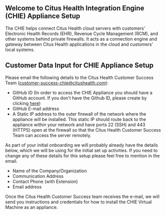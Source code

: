 ## Welcome to Citus Health Integration Engine (CHIE) Appliance Setup

The CHIE helps connect Citus Health cloud servers with customers’ Electronic Health Records (EHR), Revenue Cycle Management (RCM), and other systems behind private firewalls. It acts as a connection engine and gateway between Citus Health applications in the cloud and customers’ local systems.

## Customer Data Input for CHIE Appliance Setup

Please email the following details to the Citus Health Customer Success Team (<customer-success-chie@citushealth.com>):
* GitHub ID (In order to access the CHIE Appliance you should have a GitHub account. If you don't have the Github ID, please create by clicking [here](https://github.com/join))
* GitHub E-mail address
* A Static IP address to the outer firewall of the network where the appliance will be installed. This static IP should route back to the appliance within your network and have ports 22 (SSH) and 443 (HTTPS) open at the firewall so that the Citus Health Customer Success Team can access the server remotely.

As part of your initial onboarding we will probably already have the details below, which we will be using for the initial set up activities. If you need to change any of these details for this setup please feel free to mention in the email.

 - Name of the Company/Organization
 - Communication Address
 - Contact Phone (with Extension)
 - Email address

Once the Citus Health Customer Success team receives the e-mail, we will send you instructions and credentials for how to install the CHIE Virtual Machine as an appliance.
